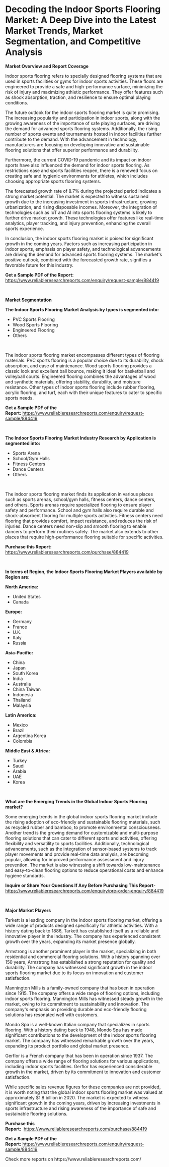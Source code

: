 <p><h1>Decoding the Indoor Sports Flooring Market: A Deep Dive into the Latest Market Trends, Market Segmentation, and Competitive Analysis</h1></p><p><strong>Market Overview and Report Coverage</strong></p>
<p><p>Indoor sports flooring refers to specially designed flooring systems that are used in sports facilities or gyms for indoor sports activities. These floors are engineered to provide a safe and high-performance surface, minimizing the risk of injury and maximizing athletic performance. They offer features such as shock absorption, traction, and resilience to ensure optimal playing conditions.</p><p>The future outlook for the indoor sports flooring market is quite promising. The increasing popularity and participation in indoor sports, along with the growing awareness of the importance of safe playing surfaces, are driving the demand for advanced sports flooring systems. Additionally, the rising number of sports events and tournaments hosted in indoor facilities further contribute to the demand. With the advancement in technology, manufacturers are focusing on developing innovative and sustainable flooring solutions that offer superior performance and durability.</p><p>Furthermore, the current COVID-19 pandemic and its impact on indoor sports have also influenced the demand for indoor sports flooring. As restrictions ease and sports facilities reopen, there is a renewed focus on creating safe and hygienic environments for athletes, which includes choosing appropriate sports flooring systems.</p><p>The forecasted growth rate of 8.7% during the projected period indicates a strong market potential. The market is expected to witness sustained growth due to the increasing investment in sports infrastructure, growing urbanization, and rising disposable incomes. Moreover, the integration of technologies such as IoT and AI into sports flooring systems is likely to further drive market growth. These technologies offer features like real-time analytics, player tracking, and injury prevention, enhancing the overall sports experience.</p><p>In conclusion, the indoor sports flooring market is poised for significant growth in the coming years. Factors such as increasing participation in indoor sports, emphasis on player safety, and technological advancements are driving the demand for advanced sports flooring systems. The market's positive outlook, combined with the forecasted growth rate, signifies a favorable future for this industry.</p></p>
<p><strong>Get a Sample PDF of the Report:</strong> <a href="https://www.reliableresearchreports.com/enquiry/request-sample/884419">https://www.reliableresearchreports.com/enquiry/request-sample/884419</a></p>
<p>&nbsp;</p>
<p><strong>Market Segmentation</strong></p>
<p><strong>The Indoor Sports Flooring Market Analysis by types is segmented into:</strong></p>
<p><ul><li>PVC Sports Flooring</li><li>Wood Sports Flooring</li><li>Engineered Flooring</li><li>Others</li></ul></p>
<p>&nbsp;</p>
<p><p>The indoor sports flooring market encompasses different types of flooring materials. PVC sports flooring is a popular choice due to its durability, shock absorption, and ease of maintenance. Wood sports flooring provides a classic look and excellent ball bounce, making it ideal for basketball and volleyball courts. Engineered flooring combines the advantages of wood and synthetic materials, offering stability, durability, and moisture resistance. Other types of indoor sports flooring include rubber flooring, acrylic flooring, and turf, each with their unique features to cater to specific sports needs.</p></p>
<p><strong>Get a Sample PDF of the Report:</strong>&nbsp;<a href="https://www.reliableresearchreports.com/enquiry/request-sample/884419">https://www.reliableresearchreports.com/enquiry/request-sample/884419</a></p>
<p>&nbsp;</p>
<p><strong>The Indoor Sports Flooring Market Industry Research by Application is segmented into:</strong></p>
<p><ul><li>Sports Arena</li><li>School/Gym Halls</li><li>Fitness Centers</li><li>Dance Centers</li><li>Others</li></ul></p>
<p>&nbsp;</p>
<p><p>The indoor sports flooring market finds its application in various places such as sports arenas, school/gym halls, fitness centers, dance centers, and others. Sports arenas require specialized flooring to ensure player safety and performance. School and gym halls also require durable and shock-absorbent flooring for multiple sports activities. Fitness centers need flooring that provides comfort, impact resistance, and reduces the risk of injuries. Dance centers need non-slip and smooth flooring to enable dancers to perform their routines safely. The market also extends to other places that require high-performance flooring suitable for specific activities.</p></p>
<p><strong>Purchase this Report:</strong>&nbsp; <a href="https://www.reliableresearchreports.com/purchase/884419">https://www.reliableresearchreports.com/purchase/884419</a></p>
<p>&nbsp;</p>
<p><strong>In terms of Region, the Indoor Sports Flooring Market Players available by Region are:</strong></p>
<p>
    <p> <strong> North America: </strong>
        <ul>
            <li>United States</li>
            <li>Canada</li>
        </ul>
        </p> 
    <p> <strong> Europe: </strong>
        <ul>
            <li>Germany</li>
            <li>France</li>
            <li>U.K.</li>
            <li>Italy</li>
            <li>Russia</li>
        </ul>
        </p> 
    <p> <strong> Asia-Pacific: </strong>
        <ul>
            <li>China</li>
            <li>Japan</li>
            <li>South Korea</li>
            <li>India</li>
            <li>Australia</li>
            <li>China Taiwan</li>
            <li>Indonesia</li>
            <li>Thailand</li>
            <li>Malaysia</li>
        </ul>
        </p> 
    <p> <strong> Latin America: </strong>
        <ul>
            <li>Mexico</li>
            <li>Brazil</li>
            <li>Argentina Korea</li>
            <li>Colombia</li>
        </ul>
        </p> 
    <p> <strong> Middle East & Africa: </strong>
        <ul>
            <li>Turkey</li>
            <li>Saudi</li>
            <li>Arabia</li>
            <li>UAE</li>
            <li>Korea</li>
        </ul>
    </p>
    </p>
<p>&nbsp;</p>
<p><strong>What are the Emerging Trends in the Global Indoor Sports Flooring market?</strong></p>
<p><p>Some emerging trends in the global indoor sports flooring market include the rising adoption of eco-friendly and sustainable flooring materials, such as recycled rubber and bamboo, to promote environmental consciousness. Another trend is the growing demand for customizable and multi-purpose flooring solutions that can cater to different sports and activities, offering flexibility and versatility to sports facilities. Additionally, technological advancements, such as the integration of sensor-based systems to track player movements and provide real-time data analysis, are becoming popular, allowing for improved performance assessment and injury prevention. The market is also witnessing a shift towards low-maintenance and easy-to-clean flooring options to reduce operational costs and enhance hygiene standards.</p></p>
<p><strong>Inquire or Share Your Questions If Any Before Purchasing This Report</strong>- <a href="https://www.reliableresearchreports.com/enquiry/pre-order-enquiry/884419">https://www.reliableresearchreports.com/enquiry/pre-order-enquiry/884419</a></p>
<p>&nbsp;</p>
<p><strong>Major Market Players</strong></p>
<p><p>Tarkett is a leading company in the indoor sports flooring market, offering a wide range of products designed specifically for athletic activities. With a history dating back to 1886, Tarkett has established itself as a reliable and innovative player in the industry. The company has experienced consistent growth over the years, expanding its market presence globally.</p><p>Armstrong is another prominent player in the market, specializing in both residential and commercial flooring solutions. With a history spanning over 150 years, Armstrong has established a strong reputation for quality and durability. The company has witnessed significant growth in the indoor sports flooring market due to its focus on innovation and customer satisfaction.</p><p>Mannington Mills is a family-owned company that has been in operation since 1915. The company offers a wide range of flooring options, including indoor sports flooring. Mannington Mills has witnessed steady growth in the market, owing to its commitment to sustainability and innovation. The company's emphasis on providing durable and eco-friendly flooring solutions has resonated well with customers.</p><p>Mondo Spa is a well-known Italian company that specializes in sports flooring. With a history dating back to 1948, Mondo Spa has made significant contributions to the development of the indoor sports flooring market. The company has witnessed remarkable growth over the years, expanding its product portfolio and global market presence.</p><p>Gerflor is a French company that has been in operation since 1937. The company offers a wide range of flooring solutions for various applications, including indoor sports facilities. Gerflor has experienced considerable growth in the market, driven by its commitment to innovation and customer satisfaction.</p><p>While specific sales revenue figures for these companies are not provided, it is worth noting that the global indoor sports flooring market was valued at approximately $1.8 billion in 2020. The market is expected to witness significant growth in the coming years, driven by increasing investments in sports infrastructure and rising awareness of the importance of safe and sustainable flooring solutions.</p></p>
<p><strong>Purchase this Report:</strong>&nbsp;&nbsp;<a href="https://www.reliableresearchreports.com/purchase/884419">https://www.reliableresearchreports.com/purchase/884419</a></p>
<p></p>
<p><strong>Get a Sample PDF of the Report:</strong>&nbsp;<a href="https://www.reliableresearchreports.com/enquiry/request-sample/884419">https://www.reliableresearchreports.com/enquiry/request-sample/884419</a></p>
<p>Check more reports on https://www.reliableresearchreports.com/</p>